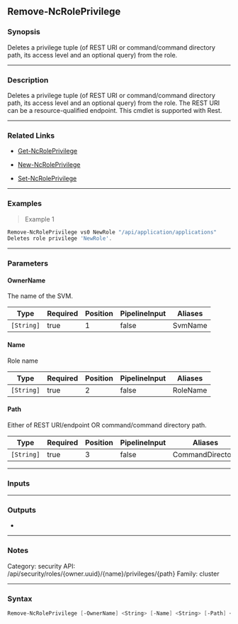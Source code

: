 Remove-NcRolePrivilege
----------------------

### Synopsis
Deletes a privilege tuple (of REST URI or command/command directory path, its access level and an optional query) from the role.

---

### Description

Deletes a privilege tuple (of REST URI or command/command directory path, its access level and an optional query) from the role. The REST URI can be a resource-qualified endpoint. This cmdlet is supported with Rest.

---

### Related Links
* [Get-NcRolePrivilege](Get-NcRolePrivilege)

* [New-NcRolePrivilege](New-NcRolePrivilege)

* [Set-NcRolePrivilege](Set-NcRolePrivilege)

---

### Examples
> Example 1

```PowerShell
Remove-NcRolePrivilege vs0 NewRole "/api/application/applications"
Deletes role privilege 'NewRole'.
```

---

### Parameters
#### **OwnerName**
The name of the SVM.

|Type      |Required|Position|PipelineInput|Aliases|
|----------|--------|--------|-------------|-------|
|`[String]`|true    |1       |false        |SvmName|

#### **Name**
Role name

|Type      |Required|Position|PipelineInput|Aliases |
|----------|--------|--------|-------------|--------|
|`[String]`|true    |2       |false        |RoleName|

#### **Path**
Either of REST URI/endpoint OR command/command directory path.

|Type      |Required|Position|PipelineInput|Aliases         |
|----------|--------|--------|-------------|----------------|
|`[String]`|true    |3       |false        |CommandDirectory|

---

### Inputs

---

### Outputs
* 

---

### Notes
Category: security
API: /api/security/roles/{owner.uuid}/{name}/privileges/{path}
Family: cluster

---

### Syntax
```PowerShell
Remove-NcRolePrivilege [-OwnerName] <String> [-Name] <String> [-Path] <String> [<CommonParameters>]
```
